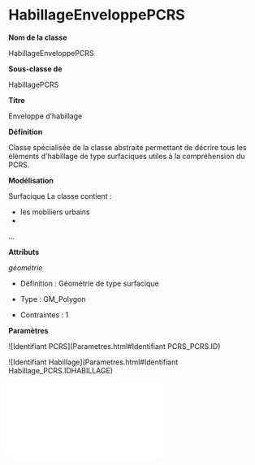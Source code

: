 # HabillageEnveloppePCRS #



**Nom de la classe**

HabillageEnveloppePCRS

**Sous-classe de**

HabillagePCRS

**Titre**

Enveloppe d’habillage

**Définition**

Classe spécialisée de la classe abstraite <HabillagePCRS> permettant de décrire tous les éléments d'habillage de type surfaciques utiles à la compréhension du PCRS.

**Modélisation**

Surfacique La classe contient :
- les mobiliers urbains
-  
...

**Attributs**

*géométrie*

- Définition : Géométrie de type surfacique

- Type : GM_Polygon

- Contraintes : 1

**Paramètres**

![Identifiant PCRS](Parametres.html#Identifiant PCRS_PCRS.ID)

![Identifiant Habillage](Parametres.html#Identifiant Habillage_PCRS.IDHABILLAGE)

![Thematique](Parametres.html#Thematique_PCRS.THEMATIQUE)
